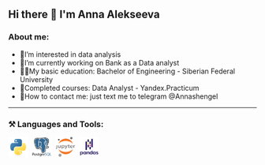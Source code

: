 ## Hi there 👋 I'm Anna Alekseeva
### About me:
- 👀I’m interested in data analysis
- 🏦I’m currently working on Bank as a Data analyst
- 👩‍🎓My basic education: Bachelor of Engineering - Siberian Federal University
- 📔Completed courses: Data Analyst - Yandex.Practicum
- 📩How to contact me: just text me to telegram @Annashengel

---

### :hammer_and_pick: Languages and Tools:
<div>
   <img src="https://raw.githubusercontent.com/devicons/devicon/55609aa5bd817ff167afce0d965585c92040787a/icons/python/python-original.svg" title="PostgreSQL" alt="PostgreSQL" width="40" height="40"/>&nbsp;
   <img src="https://raw.githubusercontent.com/devicons/devicon/55609aa5bd817ff167afce0d965585c92040787a/icons/postgresql/postgresql-original-wordmark.svg" title="PostgreSQL" alt="PostgreSQL" width="40" height="40"/>&nbsp;
   <img src="https://raw.githubusercontent.com/devicons/devicon/55609aa5bd817ff167afce0d965585c92040787a/icons/jupyter/jupyter-original-wordmark.svg" title="Jupyter Notebook" alt="Jupyter Notebook" width="40" height="40"/>&nbsp;
   <img src="https://raw.githubusercontent.com/devicons/devicon/55609aa5bd817ff167afce0d965585c92040787a/icons/pandas/pandas-original-wordmark.svg" title="Jupyter Notebook" alt="Jupyter Notebook" width="40" height="40"/>
</div>
